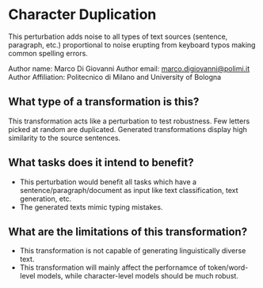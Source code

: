 # Character Duplication
This perturbation adds noise to all types of text sources (sentence, paragraph, etc.) proportional to noise erupting from keyboard typos making common spelling errors.

Author name: Marco Di Giovanni
Author email: marco.digiovanni@polimi.it
Author Affiliation: Politecnico di Milano and University of Bologna



## What type of a transformation is this?
This transformation acts like a perturbation to test robustness.
Few letters picked at random are duplicated.
Generated transformations display high similarity to the source sentences.

## What tasks does it intend to benefit?
- This perturbation would benefit all tasks which have a sentence/paragraph/document as input like text classification, text generation, etc.
- The generated texts mimic typing mistakes.

## What are the limitations of this transformation?
- This transformation is not capable of generating linguistically diverse text.
- This transformation will mainly affect the perfornamce of token/word-level models, while character-level models should be much robust.
